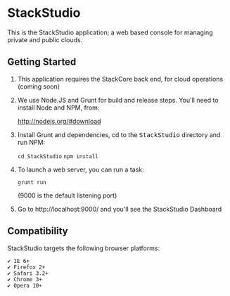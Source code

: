 StackStudio
===========

This is the StackStudio application; a web based console for managing
private and public clouds.

Getting Started
---------------

1. This application requires the StackCore back end, for cloud operations (coming soon)

2. We use Node.JS and Grunt for build and release steps.  You'll need to install Node and NPM, from:

    http://nodejs.org/#download

3. Install Grunt and dependencies, cd to the <tt>StackStudio</tt> directory and run NPM:

    `cd StackStudio`
    `npm install`

4. To launch a web server, you can run a task:
   
    `grunt run`

    (9000 is the default listening port)

5. Go to http://localhost:9000/ and you'll see the StackStudio Dashboard

Compatibility
-------------

StackStudio targets the following browser platforms:

    ✔ IE 6+
    ✔ Firefox 2+
    ✔ Safari 3.2+
    ✔ Chrome 3+
    ✔ Opera 10+


